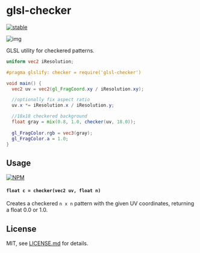 # glsl-checker

[![stable](http://badges.github.io/stability-badges/dist/stable.svg)](http://github.com/badges/stability-badges)

![img](http://i.imgur.com/NWzvJmm.png)

GLSL utility for checkered patterns.

```glsl
uniform vec2 iResolution;

#pragma glslify: checker = require('glsl-checker')

void main() {
  vec2 uv = vec2(gl_FragCoord.xy / iResolution.xy);

  //optionally fix aspect ratio
  uv.x *= iResolution.x / iResolution.y;

  //18x18 checkered background
  float gray = mix(0.8, 1.0, checker(uv, 18.0));
  
  gl_FragColor.rgb = vec3(gray);
  gl_FragColor.a = 1.0;
}
```

## Usage

[![NPM](https://nodei.co/npm/glsl-checker.png)](https://www.npmjs.com/package/glsl-checker)

#### `float c = checker(vec2 uv, float n)`

Creates a checkered `n x n` pattern with the given UV coordinates, returning a float 0.0 or 1.0.

## License

MIT, see [LICENSE.md](http://github.com/mattdesl/glsl-checker/blob/master/LICENSE.md) for details.
